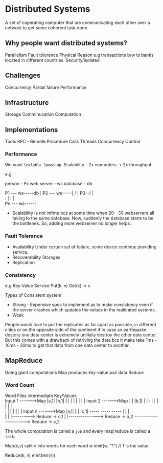 # Distributed Systems
A set of coperating computer that are communicating each other over a network
to get some coherent task done.

## Why people want distributed systems?
Parallelism
Fault tolerance
Physical Reason e.g transactions b/w to banks located in different countries.
Security/isolated

## Challenges
Concurrency
Partial failure
Performance

## Infrastructure
Storage
Comminucation
Computation

## Implementations
Tools
    RPC - Remote Procedure Calls
    Threads
    Concurrency Control
    

### Performance
We want `Scalable Speed-up`.
Scalability - 2x computers -> 2x throughput


e.g

person - Px
web server - ws
database - db

P1 --- ws-----db
              |
P2 --- ws-----|
     /        | 
P3--/         |  
:             | 
:             |  
Pn --- ws-----|

* Scalability
Is not infinte bcz at some time when 20 - 30 webservers all 
taking to the same database. Now, suddenly the database starts to be the
bottlenek. So, adding more webserver no longer helps.


### Fault Tolerance
* Availability
Under certain set of failure, some device continue providing
service.
* Recoverability
Storages 
* Replication

### Consistency
e.g Key-Value Service
        Put(k, v)
        Get(k) -> v

Types of Consistent system:
* Strong - Expensive spec to implement as to make consistency even if the 
server crashes which updates the values in the replicated systems.
* Weak 

People would love to put the replicates as far apart as possible, in different cities
or on the opposite side of the continent if in case an earthquake destory one data center
is extremely unlikely destroy the other data center.
But this comes with a drawback of retriving the data bcz it make take 1ms - 10ms - 30ms to
get that data from one data center to another.

## MapReduce
Doing giant computations 
Map produces key-value pair data
Reduce

### Word Count

Word Files           Intermediate Key/Values                    
Input 1 ------>Map  |a,1| |b,1| |   |
                    |   | |   | |   |
Input 2 ------>Map  |   | |b,1| |   |
:                   |   | |   | |   |   
:                   |   | |   | |   |
Input n ------>Map  |a,1| |   | |c,1|
                    ----- ----- -----
                      |     |     |  
                      |     |     |---------> Reduce -> c,1 
                      |     |---------------> Reduce -> b,2
                      ----------------------> Reduce -> a,2

The whole computation is called a `job` and every map|reduce is called a `task`.

Map(k,v)
    split v into words
    for each word w
        emit(w, "1") // 1 is the value
        
Reduce(k, v) 
    emit(len(v))
    
                           
